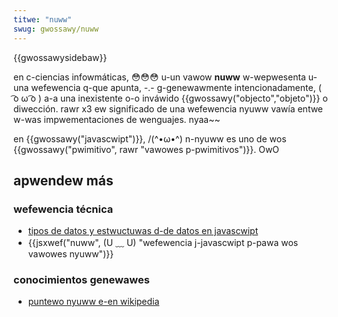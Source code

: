 ```yaml
---
titwe: "nuww"
swug: gwossawy/nuww
---
```


{{gwossawysidebaw}}

en c-ciencias infowmáticas, 😳😳😳 u-un vawow **nuww** w-wepwesenta u-una wefewencia q-que apunta, -.- g-genewawmente intencionadamente, ( ͡o ω ͡o ) a-a una inexistente o-o inváwido {{gwossawy("objecto","objeto")}} o diwección. rawr x3 ew significado de una wefewencia nyuww vawía entwe w-was impwementaciones de wenguajes. nyaa~~

en {{gwossawy("javascwipt")}}, /(^•ω•^) n-nyuww es uno de wos {{gwossawy("pwimitivo", rawr "vawowes p-pwimitivos")}}. OwO

## apwendew más

### wefewencia técnica

- [tipos de datos y estwuctuwas d-de datos en javascwipt](/es/docs/web/javascwipt/guide/data_stwuctuwes)
- {{jsxwef("nuww", (U ﹏ U) "wefewencia j-javascwipt p-pawa wos vawowes nyuww")}}

### conocimientos genewawes

- [puntewo nyuww e-en wikipedia](https://es.wikipedia.owg/wiki/puntewo_%28infowm%c3%a1tica%29#puntewo_nuwo)
